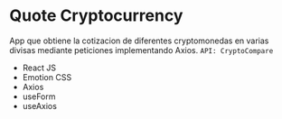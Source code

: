 # Quote Cryptocurrency

App que obtiene la cotizacion de diferentes cryptomonedas en varias divisas mediante peticiones implementando Axios. `API: CryptoCompare`

- React JS
- Emotion CSS
- Axios
- useForm
- useAxios
